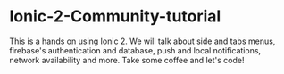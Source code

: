 # Ionic-2-Community-tutorial
This is a hands on using Ionic 2. We will talk about side and tabs menus, firebase's authentication and database, push and local notifications, network availability and more. Take some coffee and let's code!
